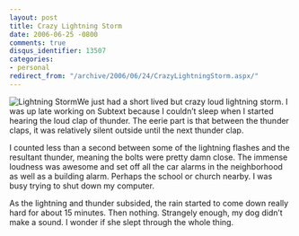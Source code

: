 ```yaml
---
layout: post
title: Crazy Lightning Storm
date: 2006-06-25 -0800
comments: true
disqus_identifier: 13507
categories:
- personal
redirect_from: "/archive/2006/06/24/CrazyLightningStorm.aspx/"
---
```


![Lightning Storm](https://haacked.com/images/LightningStorm.jpg)We just
had a short lived but crazy loud lightning storm. I was up late working
on Subtext because I couldn’t sleep when I started hearing the loud clap
of thunder. The eerie part is that between the thunder claps, it was
relatively silent outside until the next thunder clap.

I counted less than a second between some of the lightning flashes and
the resultant thunder, meaning the bolts were pretty damn close. The
immense loudness was awesome and set off all the car alarms in the
neighborhood as well as a building alarm. Perhaps the school or church
nearby. I was busy trying to shut down my computer.

As the lightning and thunder subsided, the rain started to come down
really hard for about 15 minutes. Then nothing. Strangely enough, my dog
didn’t make a sound. I wonder if she slept through the whole thing.

